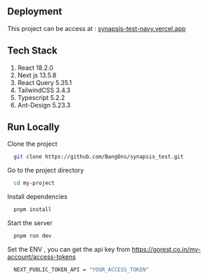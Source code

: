 ## Deployment

This project can be access at :
[synapsis-test-navy.vercel.app](https://synapsis-test-navy.vercel.app/)

## Tech Stack

1. React 18.2.0
2. Next js 13.5.8
3. React Query 5.35.1
4. TailwindCSS 3.4.3
5. Typescript 5.2.2
6. Ant-Design 5.23.3

## Run Locally

Clone the project

```bash
  git clone https://github.com/BangOns/synapsis_test.git
```

Go to the project directory

```bash
  cd my-project
```

Install dependencies

```bash
  pnpm install
```

Start the server

```bash
  pnpm run dev
```

Set the ENV , you can get the api key from https://gorest.co.in/my-account/access-tokens

```bash
  NEXT_PUBLIC_TOKEN_API = "YOUR_ACCESS_TOKEN"
```
